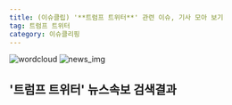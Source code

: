 ```yaml
---
title: (이슈클립) '**트럼프 트위터**' 관련 이슈, 기사 모아 보기
tag: 트럼프 트위터
category: 이슈클리핑
---
```

![wordcloud](https://s3.ap-northeast-2.amazonaws.com/lyrics101-wordcloud/2018-09-19-1537333625.png)
![news_img](https://user-images.githubusercontent.com/42597476/44507050-1206f400-a6e4-11e8-8d98-7ffbfebb353f.png)
## **'**트럼프 트위터**'** 뉴스속보 검색결과

